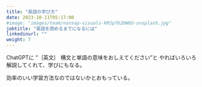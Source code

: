```yaml
---
title: "英語の学び方"
date: 2023-10-11T05:17:00
#image: "images/team/nonsap-visuals-kMJp7620W6U-unsplash.jpg"
jobtitle: "英語を読めるまでになるには"
linkedinurl: ""
weight: 7
---
```


ChatGPTに ”｛英文｝ 構文と単語の意味をおしえてください”と
やればいろいろ解説してくれて、学びにもなる。

効率のいい学習方法なのではないかとおもっている。